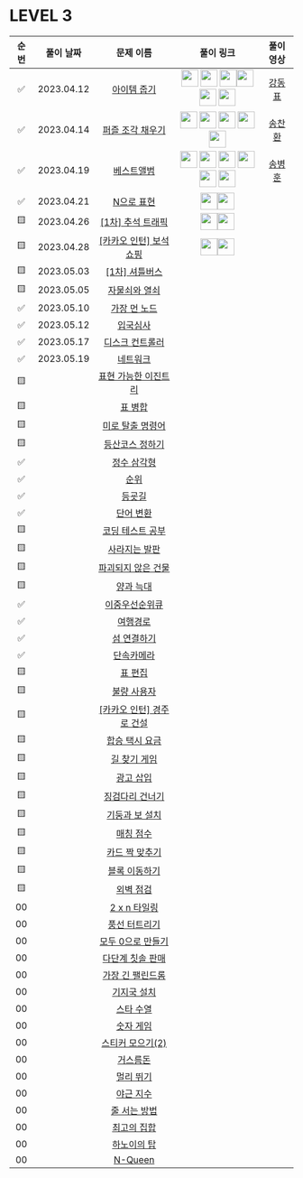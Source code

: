 # LEVEL 3

<!-- 
강동표 : <a href="문제풀이링크"><img src="https://avatars.githubusercontent.com/u/76652908?v=4" width="30px"></a>
김하영 : <a href="문제풀이링크"><img src="https://avatars.githubusercontent.com/u/83320865?v=4" width="30px"></a>
송병훈 : <a href="문제풀이링크"><img src="https://avatars.githubusercontent.com/u/92148521?v=4" width="30px"></a>
송찬환 : <a href="문제풀이링크"><img src="https://avatars.githubusercontent.com/u/23161060?v=4" width="30px"></a>
송혁준 : <a href="문제풀이링크"><img src="https://avatars.githubusercontent.com/u/94898193?v=4" width="30px"></a>
신창학 : <a href="문제풀이링크"><img src="https://avatars.githubusercontent.com/u/93763809?v=4" width="30px"></a>
정  민 : <a href="문제풀이링크"><img src="https://avatars.githubusercontent.com/u/112797177?v=4" width="30px"></a>
정수정 : <a href="문제풀이링크"><img src="https://avatars.githubusercontent.com/u/37768793?v=4" width="30px"></a>
이현욱 : <a href="문제풀이링크"><img src="https://avatars.githubusercontent.com/u/70623636?v=4" width="30px"></a>
-->

| 순번|풀이 날짜|문제 이름|풀이 링크 |풀이영상|
| :--:|:--:|:--:|:--:|:--:|
| ✅ |2023.04.12|[아이템 줍기](https://programmers.co.kr/learn/courses/30/lessons/87694)|<a href="https://github.com/JeongMiiiin/algorithm/blob/main/%ED%94%84%EB%A1%9C%EA%B7%B8%EB%9E%98%EB%A8%B8%EC%8A%A4/lv3/87694.%E2%80%85%EC%95%84%EC%9D%B4%ED%85%9C%E2%80%85%EC%A4%8D%EA%B8%B0/%EC%95%84%EC%9D%B4%ED%85%9C%E2%80%85%EC%A4%8D%EA%B8%B0.java" width="30px"><img src="https://avatars.githubusercontent.com/u/112797177?v=4" width="30px" style="max-width: 100%;"></a> <a href="https://github.com/97Kzone/CodeTest_practice/blob/main/PG_Level3/%EC%95%84%EC%9D%B4%ED%85%9C%EC%A4%8D%EA%B8%B0.java"><img src="https://avatars.githubusercontent.com/u/76652908?v=4" width="30px"></a> <a href="https://github.com/cksghks89/Algorithm/blob/master/%ED%94%84%EB%A1%9C%EA%B7%B8%EB%9E%98%EB%A8%B8%EC%8A%A4/lv3/87694.%E2%80%85%EC%95%84%EC%9D%B4%ED%85%9C%E2%80%85%EC%A4%8D%EA%B8%B0/%EC%95%84%EC%9D%B4%ED%85%9C%E2%80%85%EC%A4%8D%EA%B8%B0.java"><img src="https://avatars.githubusercontent.com/cksghks89" width="30px"></a><a href="https://github.com/hayeongK/Algorithm/blob/main/%ED%94%84%EB%A1%9C%EA%B7%B8%EB%9E%98%EB%A8%B8%EC%8A%A4/lv3/87694.%E2%80%85%EC%95%84%EC%9D%B4%ED%85%9C%E2%80%85%EC%A4%8D%EA%B8%B0/%EC%95%84%EC%9D%B4%ED%85%9C%E2%80%85%EC%A4%8D%EA%B8%B0.java"><img src="https://avatars.githubusercontent.com/u/83320865?v=4" width="30px"></a> <a href="https://github.com/sujeong1201/Algorithm/blob/main/%ED%94%84%EB%A1%9C%EA%B7%B8%EB%9E%98%EB%A8%B8%EC%8A%A4/lv3/87694.%E2%80%85%EC%95%84%EC%9D%B4%ED%85%9C%E2%80%85%EC%A4%8D%EA%B8%B0/%EC%95%84%EC%9D%B4%ED%85%9C%E2%80%85%EC%A4%8D%EA%B8%B0.java"><img src="https://avatars.githubusercontent.com/u/37768793?v=4" width="30px"></a> <a href="https://github.com/thdqudgns/Algorithm/blob/main/%ED%94%84%EB%A1%9C%EA%B7%B8%EB%9E%98%EB%A8%B8%EC%8A%A4/lv3/87694.%E2%80%85%EC%95%84%EC%9D%B4%ED%85%9C%E2%80%85%EC%A4%8D%EA%B8%B0/%EC%95%84%EC%9D%B4%ED%85%9C%E2%80%85%EC%A4%8D%EA%B8%B0.java"><img src="https://avatars.githubusercontent.com/u/92148521?v=4" width="30px"></a><!-- 여여기기 -->|[강동표](https://youtu.be/g3FOaDiWdEA)|
| ✅ |2023.04.14|[퍼즐 조각 채우기](https://programmers.co.kr/learn/courses/30/lessons/84021)|<a href="https://github.com/JeongMiiiin/algorithm/blob/main/%ED%94%84%EB%A1%9C%EA%B7%B8%EB%9E%98%EB%A8%B8%EC%8A%A4/lv3/84021.%E2%80%85%ED%8D%BC%EC%A6%90%E2%80%85%EC%A1%B0%EA%B0%81%E2%80%85%EC%B1%84%EC%9A%B0%EA%B8%B0/%ED%8D%BC%EC%A6%90%E2%80%85%EC%A1%B0%EA%B0%81%E2%80%85%EC%B1%84%EC%9A%B0%EA%B8%B0.java" width="30px"><img src="https://avatars.githubusercontent.com/u/112797177?v=4" width="30px" style="max-width: 100%;"></a> <a href="https://github.com/hayeongK/Algorithm/blob/main/%ED%94%84%EB%A1%9C%EA%B7%B8%EB%9E%98%EB%A8%B8%EC%8A%A4/lv3/84021.%E2%80%85%ED%8D%BC%EC%A6%90%E2%80%85%EC%A1%B0%EA%B0%81%E2%80%85%EC%B1%84%EC%9A%B0%EA%B8%B0/%ED%8D%BC%EC%A6%90%E2%80%85%EC%A1%B0%EA%B0%81%E2%80%85%EC%B1%84%EC%9A%B0%EA%B8%B0.java"><img src="https://avatars.githubusercontent.com/u/83320865?v=4" width="30px"></a> <a href="https://github.com/97Kzone/CodeTest_practice/blob/main/PG_Level3/%ED%8D%BC%EC%A6%90%EC%A1%B0%EA%B0%81%EC%B1%84%EC%9A%B0%EA%B8%B0.java"><img src="https://avatars.githubusercontent.com/u/76652908?v=4" width="30px"></a> <a href="https://github.com/cksghks89/Algorithm/blob/master/%ED%94%84%EB%A1%9C%EA%B7%B8%EB%9E%98%EB%A8%B8%EC%8A%A4/lv3/84021.%E2%80%85%ED%8D%BC%EC%A6%90%E2%80%85%EC%A1%B0%EA%B0%81%E2%80%85%EC%B1%84%EC%9A%B0%EA%B8%B0/%ED%8D%BC%EC%A6%90%E2%80%85%EC%A1%B0%EA%B0%81%E2%80%85%EC%B1%84%EC%9A%B0%EA%B8%B0.java"><img src="https://avatars.githubusercontent.com/cksghks89" width="30px"></a> <a href="https://github.com/thdqudgns/Algorithm/blob/main/%ED%94%84%EB%A1%9C%EA%B7%B8%EB%9E%98%EB%A8%B8%EC%8A%A4/lv3/84021.%20%ED%8D%BC%EC%A6%90%EC%A1%B0%EA%B0%81%EC%B1%84%EC%9A%B0%EA%B8%B0%20%EB%AC%B8%EC%A0%9C%ED%92%80%EC%9D%B4%20%EB%B0%A9%EC%8B%9D"><img src="https://avatars.githubusercontent.com/u/92148521?v=4" width="30px"></a><!-- 여여기기 -->|[송찬환](https://youtu.be/p9jjfvTvdS8)|
| ✅ |2023.04.19|[베스트앨범](https://programmers.co.kr/learn/courses/30/lessons/42579)|<a href="https://github.com/JeongMiiiin/algorithm/blob/main/%ED%94%84%EB%A1%9C%EA%B7%B8%EB%9E%98%EB%A8%B8%EC%8A%A4/lv3/42579.%E2%80%85%EB%B2%A0%EC%8A%A4%ED%8A%B8%EC%95%A8%EB%B2%94/%EB%B2%A0%EC%8A%A4%ED%8A%B8%EC%95%A8%EB%B2%94.java" width="30px"><img src="https://avatars.githubusercontent.com/u/112797177?v=4" width="30px" style="max-width: 100%;"></a> <a href="https://github.com/97Kzone/CodeTest_practice/blob/main/PG_Level3/%EB%B2%A0%EC%8A%A4%ED%8A%B8%EC%95%A8%EB%B2%94.java"><img src="https://avatars.githubusercontent.com/u/76652908?v=4" width="30px"></a> <a href="https://github.com/hayeongK/Algorithm/blob/main/%ED%94%84%EB%A1%9C%EA%B7%B8%EB%9E%98%EB%A8%B8%EC%8A%A4/lv3/42579.%E2%80%85%EB%B2%A0%EC%8A%A4%ED%8A%B8%EC%95%A8%EB%B2%94/%EB%B2%A0%EC%8A%A4%ED%8A%B8%EC%95%A8%EB%B2%94.java"><img src="https://avatars.githubusercontent.com/u/83320865?v=4" width="30px"></a> <a href="https://github.com/cksghks89/Algorithm/blob/master/%ED%94%84%EB%A1%9C%EA%B7%B8%EB%9E%98%EB%A8%B8%EC%8A%A4/lv3/42579.%E2%80%85%EB%B2%A0%EC%8A%A4%ED%8A%B8%EC%95%A8%EB%B2%94/%EB%B2%A0%EC%8A%A4%ED%8A%B8%EC%95%A8%EB%B2%94.java"><img src="https://avatars.githubusercontent.com/cksghks89" width="30px"></a> <a href="https://github.com/thdqudgns/Algorithm/blob/main/%ED%94%84%EB%A1%9C%EA%B7%B8%EB%9E%98%EB%A8%B8%EC%8A%A4/lv3/42579.%E2%80%85%EB%B2%A0%EC%8A%A4%ED%8A%B8%EC%95%A8%EB%B2%94/%EB%B2%A0%EC%8A%A4%ED%8A%B8%EC%95%A8%EB%B2%94.java"><img src="https://avatars.githubusercontent.com/u/92148521?v=4" width="30px"></a> <a href="https://github.com/sujeong1201/Algorithm/blob/main/%ED%94%84%EB%A1%9C%EA%B7%B8%EB%9E%98%EB%A8%B8%EC%8A%A4/lv3/42579.%E2%80%85%EB%B2%A0%EC%8A%A4%ED%8A%B8%EC%95%A8%EB%B2%94/%EB%B2%A0%EC%8A%A4%ED%8A%B8%EC%95%A8%EB%B2%94.java"><img src="https://avatars.githubusercontent.com/u/37768793?v=4" width="30px"></a> <!-- 여여기기 -->|[송병훈](https://youtu.be/hSfNwD_7jxw)|
| ✅ |2023.04.21|[N으로 표현](https://programmers.co.kr/learn/courses/30/lessons/42895)|<a href="https://github.com/97Kzone/CodeTest_practice/blob/main/PG_Level3/N%EC%9C%BC%EB%A1%9C%ED%91%9C%ED%98%84.java"><img src="https://avatars.githubusercontent.com/u/76652908?v=4" width="30px"></a><a href="https://github.com/JeongMiiiin/algorithm/blob/main/%ED%94%84%EB%A1%9C%EA%B7%B8%EB%9E%98%EB%A8%B8%EC%8A%A4/lv3/42895.%E2%80%85N%EC%9C%BC%EB%A1%9C%E2%80%85%ED%91%9C%ED%98%84/N%EC%9C%BC%EB%A1%9C%E2%80%85%ED%91%9C%ED%98%84.java" width="30px"><img src="https://avatars.githubusercontent.com/u/112797177?v=4" width="30px" style="max-width: 100%;"></a><!-- 여여기기 -->||
| 🟨 |2023.04.26|[[1차] 추석 트래픽](https://programmers.co.kr/learn/courses/30/lessons/17676)|<a href="https://github.com/97Kzone/CodeTest_practice/blob/main/PG_Level3/%EC%B6%94%EC%84%9D%ED%8A%B8%EB%9E%98%ED%94%BD.java"><img src="https://avatars.githubusercontent.com/u/76652908?v=4" width="30px"></a><a href="https://github.com/JeongMiiiin/algorithm/blob/main/%ED%94%84%EB%A1%9C%EA%B7%B8%EB%9E%98%EB%A8%B8%EC%8A%A4/lv3/17676.%E2%80%85%EF%BC%BB1%EC%B0%A8%EF%BC%BD%E2%80%85%EC%B6%94%EC%84%9D%E2%80%85%ED%8A%B8%EB%9E%98%ED%94%BD/%EF%BC%BB1%EC%B0%A8%EF%BC%BD%E2%80%85%EC%B6%94%EC%84%9D%E2%80%85%ED%8A%B8%EB%9E%98%ED%94%BD.java" width="30px"><img src="https://avatars.githubusercontent.com/u/112797177?v=4" width="30px" style="max-width: 100%;"></a><!-- 여여기기 -->||
| 🟨 |2023.04.28|[[카카오 인턴] 보석 쇼핑](https://programmers.co.kr/learn/courses/30/lessons/67258)|<a href="https://school.programmers.co.kr/learn/courses/30/lessons/67258?language=java"><img src="https://avatars.githubusercontent.com/u/76652908?v=4" width="30px"></a><a href="https://github.com/JeongMiiiin/algorithm/blob/main/%ED%94%84%EB%A1%9C%EA%B7%B8%EB%9E%98%EB%A8%B8%EC%8A%A4/lv3/67258.%E2%80%85%EF%BC%BB%EC%B9%B4%EC%B9%B4%EC%98%A4%E2%80%85%EC%9D%B8%ED%84%B4%EF%BC%BD%E2%80%85%EB%B3%B4%EC%84%9D%E2%80%85%EC%87%BC%ED%95%91/%EF%BC%BB%EC%B9%B4%EC%B9%B4%EC%98%A4%E2%80%85%EC%9D%B8%ED%84%B4%EF%BC%BD%E2%80%85%EB%B3%B4%EC%84%9D%E2%80%85%EC%87%BC%ED%95%91.java" width="30px"><img src="https://avatars.githubusercontent.com/u/112797177?v=4" width="30px" style="max-width: 100%;"></a><!-- 여여기기 -->||
| 🟨 |2023.05.03|[[1차] 셔틀버스](https://programmers.co.kr/learn/courses/30/lessons/17678)|<!-- 여여기기 -->||
| 🟨 |2023.05.05|[자물쇠와 열쇠](https://programmers.co.kr/learn/courses/30/lessons/60059)|<!-- 여여기기 -->||
| ✅ |2023.05.10|[가장 먼 노드](https://programmers.co.kr/learn/courses/30/lessons/49189)|<!-- 여여기기 -->||
| ✅ |2023.05.12|[입국심사](https://programmers.co.kr/learn/courses/30/lessons/43238)|<!-- 여여기기 -->||
| ✅ |2023.05.17|[디스크 컨트롤러](https://programmers.co.kr/learn/courses/30/lessons/42627)|<!-- 여여기기 -->||
| ✅ |2023.05.19|[네트워크](https://programmers.co.kr/learn/courses/30/lessons/43162)|<!-- 여여기기 -->||
| 🟨 ||[표현 가능한 이진트리](https://programmers.co.kr/learn/courses/30/lessons/150367)|<!-- 여여기기 -->||
| 🟨 ||[표 병합](https://programmers.co.kr/learn/courses/30/lessons/150366)|<!-- 여여기기 -->||
| 🟨 ||[미로 탈출 명령어](https://programmers.co.kr/learn/courses/30/lessons/150365)|<!-- 여여기기 -->||
| 🟨 ||[등산코스 정하기](https://programmers.co.kr/learn/courses/30/lessons/118669)|<!-- 여여기기 -->||
| ✅ ||[정수 삼각형](https://programmers.co.kr/learn/courses/30/lessons/43105)|<!-- 여여기기 -->||
| ✅ ||[순위](https://programmers.co.kr/learn/courses/30/lessons/49191)|<!-- 여여기기 -->||
| ✅ ||[등굣길](https://programmers.co.kr/learn/courses/30/lessons/42898)|<!-- 여여기기 -->||
| ✅ ||[단어 변환](https://programmers.co.kr/learn/courses/30/lessons/43163)|<!-- 여여기기 -->||
| 🟨 ||[코딩 테스트 공부](https://programmers.co.kr/learn/courses/30/lessons/118668)|<!-- 여여기기 -->||
| 🟨 ||[사라지는 발판](https://programmers.co.kr/learn/courses/30/lessons/92345)|<!-- 여여기기 -->||
| 🟨 ||[파괴되지 않은 건물](https://programmers.co.kr/learn/courses/30/lessons/92344)|<!-- 여여기기 -->||
| 🟨 ||[양과 늑대](https://programmers.co.kr/learn/courses/30/lessons/92343)|<!-- 여여기기 -->||
| ✅ ||[이중우선순위큐](https://programmers.co.kr/learn/courses/30/lessons/42628)|<!-- 여여기기 -->||
| ✅ ||[여행경로](https://programmers.co.kr/learn/courses/30/lessons/43164)|<!-- 여여기기 -->||
| ✅ ||[섬 연결하기](https://programmers.co.kr/learn/courses/30/lessons/42861)|<!-- 여여기기 -->||
| ✅ ||[단속카메라](https://programmers.co.kr/learn/courses/30/lessons/42884)|<!-- 여여기기 -->||
| 🟨 ||[표 편집](https://programmers.co.kr/learn/courses/30/lessons/81303)|<!-- 여여기기 -->||
| 🟨 ||[불량 사용자](https://programmers.co.kr/learn/courses/30/lessons/64064)|<!-- 여여기기 -->||
| 🟨 ||[[카카오 인턴] 경주로 건설](https://programmers.co.kr/learn/courses/30/lessons/67259)|<!-- 여여기기 -->||
| 🟨 ||[합승 택시 요금](https://programmers.co.kr/learn/courses/30/lessons/72413)|<!-- 여여기기 -->||
| 🟨 ||[길 찾기 게임](https://programmers.co.kr/learn/courses/30/lessons/42892)|<!-- 여여기기 -->||
| 🟨 ||[광고 삽입](https://programmers.co.kr/learn/courses/30/lessons/72414)|<!-- 여여기기 -->||
| 🟨 ||[징검다리 건너기](https://programmers.co.kr/learn/courses/30/lessons/64062)|<!-- 여여기기 -->||
| 🟨 ||[기둥과 보 설치](https://programmers.co.kr/learn/courses/30/lessons/60061)|<!-- 여여기기 -->||
| 🟨 ||[매칭 점수](https://programmers.co.kr/learn/courses/30/lessons/42893)|<!-- 여여기기 -->||
| 🟨 ||[카드 짝 맞추기](https://programmers.co.kr/learn/courses/30/lessons/72415)|<!-- 여여기기 -->||
| 🟨 ||[블록 이동하기](https://programmers.co.kr/learn/courses/30/lessons/60063)|<!-- 여여기기 -->||
| 🟨 ||[외벽 점검](https://programmers.co.kr/learn/courses/30/lessons/60062)|<!-- 여여기기 -->||
| 00 ||[2 x n 타일링](https://programmers.co.kr/learn/courses/30/lessons/12900)|<!-- 여여기기 -->||
| 00 ||[풍선 터트리기](https://programmers.co.kr/learn/courses/30/lessons/68646)|<!-- 여여기기 -->||
| 00 ||[모두 0으로 만들기](https://programmers.co.kr/learn/courses/30/lessons/76503)|<!-- 여여기기 -->||
| 00 ||[다단계 칫솔 판매](https://programmers.co.kr/learn/courses/30/lessons/77486)|<!-- 여여기기 -->||
| 00 ||[가장 긴 팰린드롬](https://programmers.co.kr/learn/courses/30/lessons/12904)|<!-- 여여기기 -->||
| 00 ||[기지국 설치](https://programmers.co.kr/learn/courses/30/lessons/12979)|<!-- 여여기기 -->||
| 00 ||[스타 수열](https://programmers.co.kr/learn/courses/30/lessons/70130)|<!-- 여여기기 -->||
| 00 ||[숫자 게임](https://programmers.co.kr/learn/courses/30/lessons/12987)|<!-- 여여기기 -->||
| 00 ||[스티커 모으기(2)](https://programmers.co.kr/learn/courses/30/lessons/12971)|<!-- 여여기기 -->||
| 00 ||[거스름돈](https://programmers.co.kr/learn/courses/30/lessons/12907)|<!-- 여여기기 -->||
| 00 ||[멀리 뛰기](https://programmers.co.kr/learn/courses/30/lessons/12914)|<!-- 여여기기 -->||
| 00 ||[야근 지수](https://programmers.co.kr/learn/courses/30/lessons/12927)|<!-- 여여기기 -->||
| 00 ||[줄 서는 방법](https://programmers.co.kr/learn/courses/30/lessons/12936)|<!-- 여여기기 -->||
| 00 ||[최고의 집합](https://programmers.co.kr/learn/courses/30/lessons/12938)|<!-- 여여기기 -->||
| 00 ||[하노이의 탑](https://programmers.co.kr/learn/courses/30/lessons/12946)|<!-- 여여기기 -->||
| 00 ||[N-Queen](https://programmers.co.kr/learn/courses/30/lessons/12952)|<!-- 여여기기 -->||
